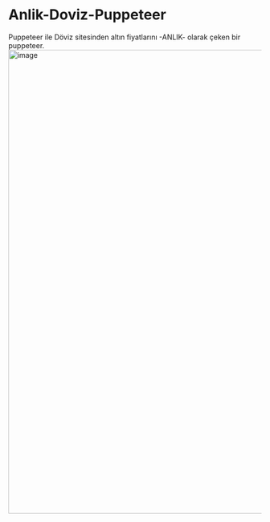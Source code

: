 # Anlik-Doviz-Puppeteer
Puppeteer ile Döviz sitesinden altın fiyatlarını -ANLIK- olarak çeken bir puppeteer.
<img width="1872" height="924" alt="image" src="https://github.com/user-attachments/assets/4dd6e5aa-1be9-4d16-b240-0ae00ffaba90" />
